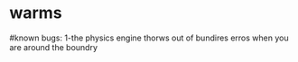 # warms

#known bugs:
1-the physics engine thorws out of bundires erros when you are around the boundry 
